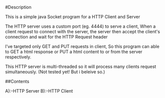 #Description

This is a simple java Socket program for a HTTP Client and Server

The HTTP server uses a custom port (eg. 4444) to serve a client, When a client request to connect with the server, the server then accept the client's connection and wait for the HTTP Request header

I've targeted only GET and PUT requests in client, So this program can able to GET a html response or PUT a html content to or from the server respectively.

This HTTP server is multi-threaded so it will process many clients request simultaneously. (Not tested yet! But i beleive so.)

##Contents

A):-HTTP Server
B):-HTTP Client
